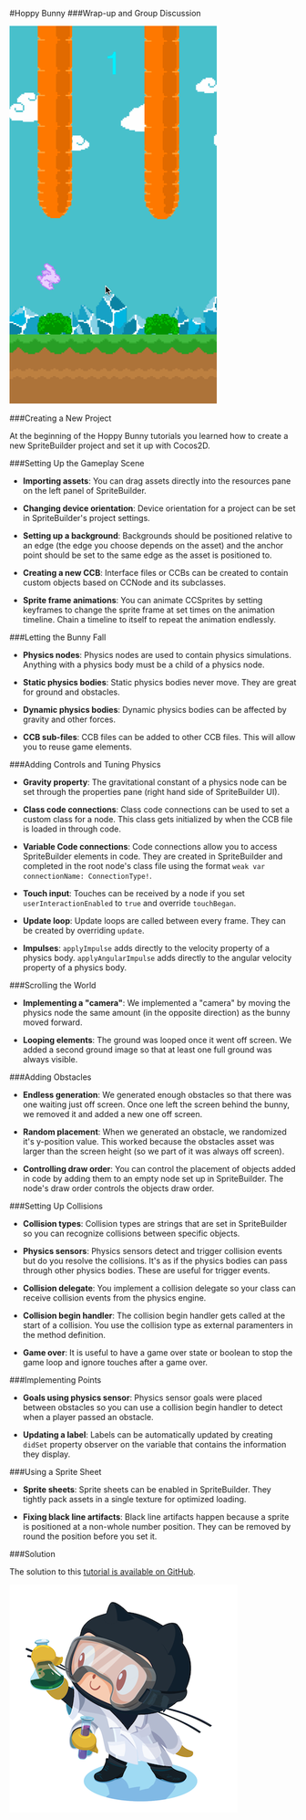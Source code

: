 #Hoppy Bunny
###Wrap-up and Group Discussion

![](./game.png)

###Creating a New Project

At the beginning of the Hoppy Bunny tutorials you learned how to create a new SpriteBuilder project and set it up with Cocos2D.

###Setting Up the Gameplay Scene

* **Importing assets**: You can drag assets directly into the resources pane on the left panel of SpriteBuilder.

* **Changing device orientation**: Device orientation for a project can be set in SpriteBuilder's project settings.

* **Setting up a background**: Backgrounds should be positioned relative to an edge (the edge you choose depends on the asset) and the anchor point should be set to the same edge as the asset is positioned to.

* **Creating a new CCB**: Interface files or CCBs can be created to contain custom objects based on CCNode and its subclasses.

* **Sprite frame animations**: You can animate CCSprites by setting keyframes to change the sprite frame at set times on the animation timeline. Chain a timeline to itself to repeat the animation endlessly.

###Letting the Bunny Fall

* **Physics nodes**: Physics nodes are used to contain physics simulations. Anything with a physics body must be a child of a physics node.

* **Static physics bodies**: Static physics bodies never move. They are great for ground and obstacles.

* **Dynamic physics bodies**: Dynamic physics bodies can be affected by gravity and other forces.

* **CCB sub-files**: CCB files can be added to other CCB files. This will allow you to reuse game elements.

###Adding Controls and Tuning Physics

* **Gravity property**: The gravitational constant of a physics node can be set through the properties pane (right hand side of SpriteBuilder UI).

* **Class code connections**: Class code connections can be used to set a custom class for a node. This class gets initialized by when the CCB file is loaded in through code.

* **Variable Code connections**: Code connections allow you to access SpriteBuilder elements in code. They are created in SpriteBuilder and completed in the root node's class file using the format `weak var connectionName: ConnectionType!`.

* **Touch input**: Touches can be received by a node if you set `userInteractionEnabled` to `true` and override `touchBegan`.

* **Update loop**: Update loops are called between every frame. They can be created by overriding `update`.

* **Impulses**: `applyImpulse` adds directly to the velocity property of a physics body. `applyAngularImpulse` adds directly to the angular velocity property of a physics body.

###Scrolling the World

* **Implementing a "camera"**: We implemented a "camera" by moving the physics node the same amount (in the opposite direction) as the bunny moved forward.

* **Looping elements**: The ground was looped once it went off screen. We added a second ground image so that at least one full ground was always visible.

###Adding Obstacles

* **Endless generation**: We generated enough obstacles so that there was one waiting just off screen. Once one left the screen behind the bunny, we removed it and added a new one off screen.

* **Random placement**: When we generated an obstacle, we randomized it's y-position value. This worked because the obstacles asset was larger than the screen height (so we part of it was always off screen).

* **Controlling draw order**: You can control the placement of objects added in code by adding them to an empty node set up in SpriteBuilder. The node's draw order controls the objects draw order.

###Setting Up Collisions

* **Collision types**: Collision types are strings that are set in SpriteBuilder so you can recognize collisions between specific objects.

* **Physics sensors**: Physics sensors detect and trigger collision events but do you resolve the collisions. It's as if the physics bodies can pass through other physics bodies. These are useful for trigger events.

* **Collision delegate**: You implement a collision delegate so your class can receive collision events from the physics engine.

* **Collision begin handler**: The collision begin handler gets called at the start of a collision. You use the collision type as external paramenters in the method definition.

* **Game over**: It is useful to have a game over state or boolean to stop the game loop and ignore touches after a game over.

###Implementing Points

* **Goals using physics sensor**: Physics sensor goals were placed between obstacles so you can use a collision begin handler to detect when a player passed an obstacle.

* **Updating a label**: Labels can be automatically updated by creating `didSet` property observer on the variable that contains the information they display.

###Using a Sprite Sheet

* **Sprite sheets**: Sprite sheets can be enabled in SpriteBuilder. They tightly pack assets in a single texture for optimized loading.

* **Fixing black line artifacts**: Black line artifacts happen because a sprite is positioned at a non-whole number position. They can be removed by round the position before you set it.

###Solution

The solution to this [tutorial is available on GitHub](https://github.com/MakeSchool/HoppyBunny-SpriteBuilder-Swift).

![](../Tutorial-Images/labtocat.png)
